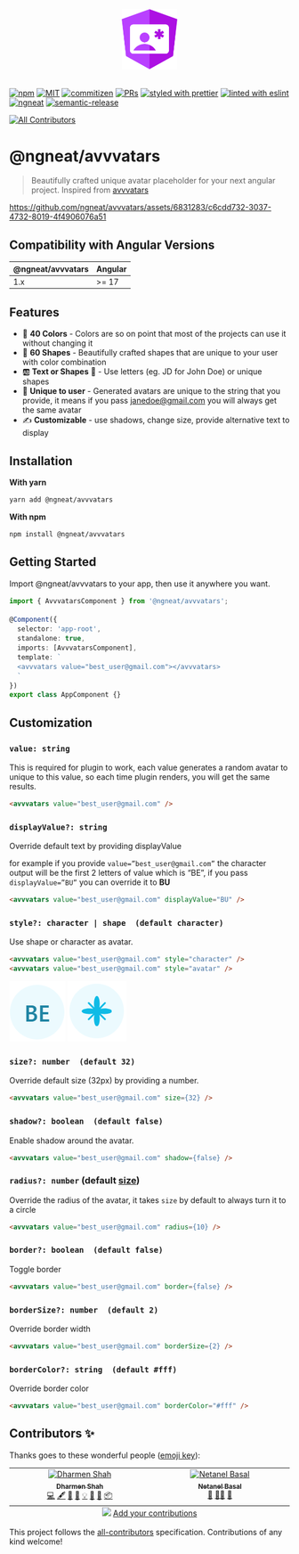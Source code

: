 <div align="center">
  <img width="20%" height="20%" src="./assets/logo.svg?raw=true">
</div>

<br />

[![npm](https://img.shields.io/npm/v/@ngneat/avvvatars?style=flat-square)](https://www.npmjs.com/package/@ngneat/avvvatars)
[![MIT](https://img.shields.io/packagist/l/doctrine/orm.svg?style=flat-square)](https://github.com/ngneat/avvvatars/blob/master/LICENSE)
[![commitizen](https://img.shields.io/badge/commitizen-friendly-brightgreen.svg?style=flat-square)]()
[![PRs](https://img.shields.io/badge/PRs-welcome-brightgreen.svg?style=flat-square)](https://github.com/ngneat/avvvatars/compare)
[![styled with prettier](https://img.shields.io/badge/styled_with-prettier-ff69b4.svg?style=flat-square)](https://github.com/prettier/prettier)
[![linted with eslint](https://img.shields.io/badge/linted_with-eslint-4b32c3.svg?style=flat-square)](https://github.com/prettier/prettier)
[![ngneat](https://img.shields.io/badge/@-ngneat-383636?style=flat-square&labelColor=8f68d4)](https://github.com/ngneat/)
[![semantic-release](https://img.shields.io/badge/%20%20%F0%9F%93%A6%F0%9F%9A%80-semantic--release-e10079.svg)](https://github.com/semantic-release/semantic-release)
<!-- ALL-CONTRIBUTORS-BADGE:START - Do not remove or modify this section -->
[![All Contributors](https://img.shields.io/badge/all_contributors-2-orange.svg?style=flat-square)](#contributors-)
<!-- ALL-CONTRIBUTORS-BADGE:END -->

# @ngneat/avvvatars

> Beautifully crafted unique avatar placeholder for your next angular project. Inspired from [avvvatars](https://github.com/nusu/avvvatars)

https://github.com/ngneat/avvvatars/assets/6831283/c6cdd732-3037-4732-8019-4f4906076a51

## Compatibility with Angular Versions

<table>
  <thead>
    <tr>
      <th>@ngneat/avvvatars</th>
      <th>Angular</th>
    </tr>
  </thead>
  <tbody>
    <tr>
      <td>
        1.x
      </td>
      <td>
        >= 17
      </td>
    </tr>
  </tbody>
</table>

## Features

- 🌈 **40 Colors** - Colors are so on point that most of the projects can use it without changing it
- 💠 **60 Shapes** - Beautifully crafted shapes that are unique to your user with color combination
- 🆎 **Text or Shapes** 🔸 - Use letters (eg. JD for John Doe) or unique shapes
- 🤠 **Unique to user** - Generated avatars are unique to the string that you provide, it means if you pass janedoe@gmail.com you will always get the same avatar
- ✍️ **Customizable** - use shadows, change size, provide alternative text to display

## Installation

**With yarn**

```bash
yarn add @ngneat/avvvatars
```

**With npm**

```bash
npm install @ngneat/avvvatars
```

## Getting Started

Import @ngneat/avvvatars to your app, then use it anywhere you want.

```typescript
import { AvvvatarsComponent } from '@ngneat/avvvatars';

@Component({
  selector: 'app-root',
  standalone: true,
  imports: [AvvvatarsComponent],
  template: `
  <avvvatars value="best_user@gmail.com"></avvvatars>
  `
})
export class AppComponent {}
```

## Customization

### `value: string`

This is required for plugin to work, each value generates a random avatar to unique to this value, so each time plugin renders, you will get the same results. 

```html
<avvvatars value="best_user@gmail.com" />
```

### `displayValue?: string`

Override default text by providing displayValue

for example if you provide `value=”best_user@gmail.com”` the character output will be the first 2 letters of value which is “BE”, if you pass `displayValue=”BU”` you can override it to **BU**

```html
<avvvatars value="best_user@gmail.com" displayValue="BU" />
```

### `style?: character | shape  (default character)`

Use shape or character as avatar.

```html
<avvvatars value="best_user@gmail.com" style="character" />
<avvvatars value="best_user@gmail.com" style="avatar" />
```

![character](./assets/BE.png)
![avatar](./assets/BE%20shape.png)

### `size?: number  (default 32)`

Override default size (32px) by providing a number.

```html
<avvvatars value="best_user@gmail.com" size={32} />
```

### `shadow?: boolean  (default false)`

Enable shadow around the avatar.

```html
<avvvatars value="best_user@gmail.com" shadow={false} />
```

### `radius?: number` (default [size](#size-number-default-32))

Override the radius of the avatar, it takes `size` by default to always turn it to a circle

```html
<avvvatars value="best_user@gmail.com" radius={10} />
```

### `border?: boolean  (default false)`

Toggle border

```html
<avvvatars value="best_user@gmail.com" border={false} />
```

### `borderSize?: number  (default 2)`

Override border width

```html
<avvvatars value="best_user@gmail.com" borderSize={2} />
```

### `borderColor?: string  (default #fff)`

Override border color

```html
<avvvatars value="best_user@gmail.com" borderColor="#fff" />
```

## Contributors ✨

Thanks goes to these wonderful people ([emoji key](https://allcontributors.org/docs/en/emoji-key)):

<!-- ALL-CONTRIBUTORS-LIST:START - Do not remove or modify this section -->
<!-- prettier-ignore-start -->
<!-- markdownlint-disable -->
<table>
  <tbody>
    <tr>
      <td align="center" valign="top" width="14.28%"><a href="https://github.com/shhdharmen"><img src="https://avatars.githubusercontent.com/u/6831283?v=4?s=100" width="100px;" alt="Dharmen Shah"/><br /><sub><b>Dharmen Shah</b></sub></a><br /><a href="https://github.com/ngneat/avvvatars/commits?author=shhdharmen" title="Code">💻</a> <a href="#content-shhdharmen" title="Content">🖋</a> <a href="#design-shhdharmen" title="Design">🎨</a> <a href="https://github.com/ngneat/avvvatars/commits?author=shhdharmen" title="Documentation">📖</a> <a href="#example-shhdharmen" title="Examples">💡</a> <a href="#ideas-shhdharmen" title="Ideas, Planning, & Feedback">🤔</a> <a href="#maintenance-shhdharmen" title="Maintenance">🚧</a> <a href="#platform-shhdharmen" title="Packaging/porting to new platform">📦</a></td>
      <td align="center" valign="top" width="14.28%"><a href="https://www.netbasal.com/"><img src="https://avatars.githubusercontent.com/u/6745730?v=4?s=100" width="100px;" alt="Netanel Basal"/><br /><sub><b>Netanel Basal</b></sub></a><br /><a href="#business-NetanelBasal" title="Business development">💼</a> <a href="#mentoring-NetanelBasal" title="Mentoring">🧑‍🏫</a> <a href="https://github.com/ngneat/avvvatars/pulls?q=is%3Apr+reviewed-by%3ANetanelBasal" title="Reviewed Pull Requests">👀</a></td>
    </tr>
  </tbody>
  <tfoot>
    <tr>
      <td align="center" size="13px" colspan="7">
        <img src="https://raw.githubusercontent.com/all-contributors/all-contributors-cli/1b8533af435da9854653492b1327a23a4dbd0a10/assets/logo-small.svg">
          <a href="https://all-contributors.js.org/docs/en/bot/usage">Add your contributions</a>
        </img>
      </td>
    </tr>
  </tfoot>
</table>

<!-- markdownlint-restore -->
<!-- prettier-ignore-end -->

<!-- ALL-CONTRIBUTORS-LIST:END -->

This project follows the [all-contributors](https://github.com/all-contributors/all-contributors) specification. Contributions of any kind welcome!
